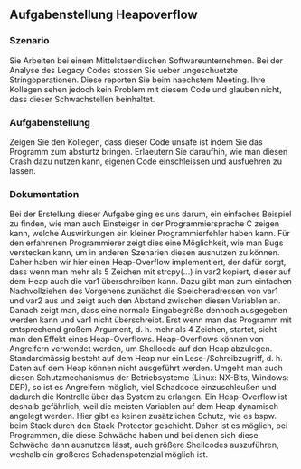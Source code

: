 ## Aufgabenstellung Heapoverflow

### Szenario

Sie Arbeiten bei einem Mittelstaendischen Softwareunternehmen. Bei der Analyse 
des Legacy Codes stossen Sie ueber ungeschuetzte Stringoperationen. Diese 
reporten Sie beim naechstem Meeting. Ihre Kollegen sehen jedoch kein Problem
mit diesem Code und glauben nicht, dass dieser Schwachstellen beinhaltet.

### Aufgabenstellung

Zeigen Sie den Kollegen, dass dieser Code unsafe ist indem Sie das Programm zum
absturtz bringen. Erlaeutern Sie daraufhin, wie man diesen Crash dazu nutzen
kann, eigenen Code einschleissen und ausfuehren zu lassen.

### Dokumentation

Bei der Erstellung dieser Aufgabe ging es uns darum, ein einfaches Beispiel zu finden,
wie man auch Einsteiger in der Programmiersprache C zeigen kann, welche Auswirkungen ein
kleiner Programmierfehler haben kann. Für den erfahrenen Programmierer zeigt dies eine
Möglichkeit, wie man Bugs verstecken kann, um in anderen Szenarien diesen ausnutzen zu können.
Daher haben wir hier einen Heap-Overflow implementiert, der dafür sorgt, dass wenn man mehr als
5 Zeichen mit strcpy(...) in var2 kopiert, dieser auf dem Heap auch die var1 überschreiben kann.
Dazu gibt man zum einfachen Nachvollziehen des Vorgehens zunächst die Speicheradressen von var1
und var2 aus und zeigt auch den Abstand zwischen diesen Variablen an. Danach zeigt man, dass eine
normale Eingabegröße dennoch ausgegeben werden kann und var1 nicht überschreibt. Erst wenn man das
Programm mit entsprechend großem Argument, d. h. mehr als 4 Zeichen, startet, sieht man den
Effekt eines Heap-Overflows. Heap-Overflows können von Angreifern verwendet werden, um
Shellocde auf den Heap abzulegen. Standardmässig besteht auf dem Heap nur ein Lese-/Schreibzugriff,
d. h. Daten auf dem Heap können nicht ausgeführt werden. Umgeht man auch diesen Schutzmechanismus
der Betriebsysteme (Linux: NX-Bits, Windows: DEP), so ist es Angreifern möglich, viel Schadcode
einzuschleußen und dadurch die Kontrolle über das System zu erlangen. Ein Heap-Overflow ist deshalb
gefährlich, weil die meisten Variablen auf dem Heap dynamisch angelegt werden. Hier gibt es keinen
zusätzlichen Schutz, wie es bspw. beim Stack durch den Stack-Protector geschieht. Daher ist es
möglich, bei Programmen, die diese Schwäche haben und bei denen sich diese Schwäche dann ausnutzen
lässt, auch größere Shellcodes auszuführen, weshalb ein großeres Schadenspotenzial möglich ist.
